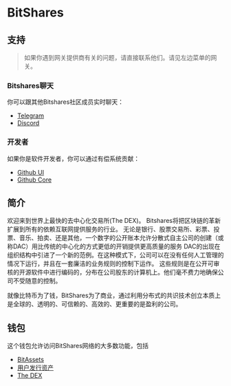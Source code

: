 # BitShares

## 支持

> 如果你遇到网关提供商有关的问题，请直接联系他们。请见左边菜单的网关。

### Bitshares聊天

你可以跟其他Bitshares社区成员实时聊天：

- [Telegram](https://t.me/BitSharesDEX)
- [Discord](https://discord.gg/GsjQfAJ)

### 开发者

如果你是软件开发者，你可以通过有偿系统贡献：

- [Github UI](https://github.com/bitshares/bitshares-ui)
- [Github Core](https://github.com/bitshares/bitshares-core) 

## 简介

欢迎来到世界上最快的去中心化交易所(The DEX)。 Bitshares将把区块链的革新扩展到所有的依赖互联网提供服务的行业。 无论是银行、股票交易所、彩票、投票、音乐、拍卖、还是其他，一个数字的公开账本允许分散式自主公司的创建（或称DAC）用比传统的中心化的方式更低的开销提供更高质量的服务 DAC的出现在组织结构中引进了一个新的范例。在这种模式下，公司可以在没有任何人工管理的情况下运行，并且在一套廉洁的业务规则的控制下运作。 这些规则是在公开可审核的开源软件中进行编码的，分布在公司股东的计算机上。他们毫不费力地确保公司不受随意的控制。

就像比特币为了钱，BitShares为了商业，通过利用分布式的共识技术创立本质上是全球的、透明的、可信赖的、高效的、更重要的是盈利的公司。

## 钱包

这个钱包允许访问BitShares网络的大多数功能，包括

- [BitAssets](/help/assets/mpa.md)
- [用户发行资产](/help/assets/uia.md)
- [The DEX](/help/dex/introduction.md)
